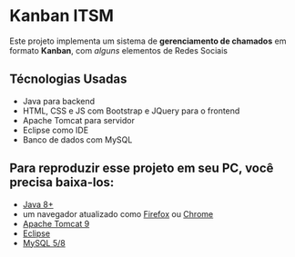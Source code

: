 # Kanban ITSM
Este projeto implementa um sistema de **gerenciamento de chamados** em formato **Kanban**, com _alguns_ elementos de Redes Sociais

## Técnologias Usadas
- Java para backend
- HTML, CSS e JS com Bootstrap e JQuery para o frontend
- Apache Tomcat para servidor
- Eclipse como IDE
- Banco de dados com MySQL

## Para reproduzir esse projeto em seu PC, você precisa baixa-los:
- [Java 8+](https://www.oracle.com/java/technologies/javase-jdk8-downloads.html)
- um navegador atualizado como [Firefox](https://firefox.com) ou [Chrome](https://www.google.com/chrome/)
- [Apache Tomcat 9](https://tomcat.apache.org/download-90.cgi)
- [Eclipse](https://www.eclipse.org/downloads/)
- [MySQL 5/8](https://dev.mysql.com/downloads/mysql/)
